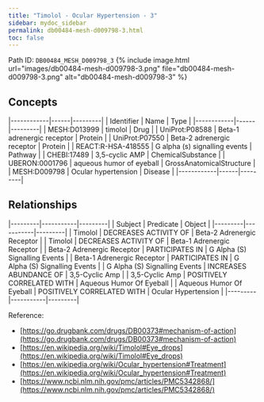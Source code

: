 ```yaml
---
title: "Timolol - Ocular Hypertension - 3"
sidebar: mydoc_sidebar
permalink: db00484-mesh-d009798-3.html
toc: false 
---
```



Path ID: `DB00484_MESH_D009798_3`
{% include image.html url="images/db00484-mesh-d009798-3.png" file="db00484-mesh-d009798-3.png" alt="db00484-mesh-d009798-3" %}

## Concepts

|------------|------|---------|
| Identifier | Name | Type    |
|------------|------|---------|
| MESH:D013999 | timolol | Drug |
| UniProt:P08588 | Beta-1 adrenergic receptor | Protein |
| UniProt:P07550 | Beta-2 adrenergic receptor | Protein |
| REACT:R-HSA-418555 | G alpha (s) signalling events | Pathway |
| CHEBI:17489 | 3,5-cyclic AMP | ChemicalSubstance |
| UBERON:0001796 | aqueous humor of eyeball | GrossAnatomicalStructure |
| MESH:D009798 | Ocular hypertension | Disease |
|------------|------|---------|

## Relationships

|---------|-----------|---------|
| Subject | Predicate | Object  |
|---------|-----------|---------|
| Timolol | DECREASES ACTIVITY OF | Beta-2 Adrenergic Receptor |
| Timolol | DECREASES ACTIVITY OF | Beta-1 Adrenergic Receptor |
| Beta-2 Adrenergic Receptor | PARTICIPATES IN | G Alpha (S) Signalling Events |
| Beta-1 Adrenergic Receptor | PARTICIPATES IN | G Alpha (S) Signalling Events |
| G Alpha (S) Signalling Events | INCREASES ABUNDANCE OF | 3,5-Cyclic Amp |
| 3,5-Cyclic Amp | POSITIVELY CORRELATED WITH | Aqueous Humor Of Eyeball |
| Aqueous Humor Of Eyeball | POSITIVELY CORRELATED WITH | Ocular Hypertension |
|---------|-----------|---------|

Reference: 
  - [https://go.drugbank.com/drugs/DB00373#mechanism-of-action](https://go.drugbank.com/drugs/DB00373#mechanism-of-action)
  - [https://en.wikipedia.org/wiki/Timolol#Eye_drops](https://en.wikipedia.org/wiki/Timolol#Eye_drops)
  - [https://en.wikipedia.org/wiki/Ocular_hypertension#Treatment](https://en.wikipedia.org/wiki/Ocular_hypertension#Treatment)
  - [https://www.ncbi.nlm.nih.gov/pmc/articles/PMC5342868/](https://www.ncbi.nlm.nih.gov/pmc/articles/PMC5342868/)
